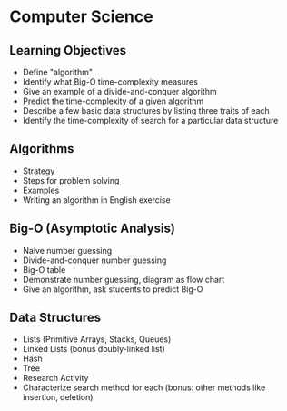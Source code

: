 Computer Science
================

Learning Objectives
-------------------

- Define "algorithm"
- Identify what Big-O time-complexity measures
- Give an example of a divide-and-conquer algorithm
- Predict the time-complexity of a given algorithm
- Describe a few basic data structures by listing three traits of each
- Identify the time-complexity of search for a particular data structure

Algorithms
----------

- Strategy
- Steps for problem solving
- Examples
- Writing an algorithm in English exercise

Big-O (Asymptotic Analysis)
---------------------------

- Naive number guessing
- Divide-and-conquer number guessing
- Big-O table
- Demonstrate number guessing, diagram as flow chart
- Give an algorithm, ask students to predict Big-O

Data Structures
---------------

- Lists (Primitive Arrays, Stacks, Queues)
- Linked Lists (bonus doubly-linked list)
- Hash
- Tree
- Research Activity
- Characterize search method for each (bonus: other methods like insertion, deletion)
